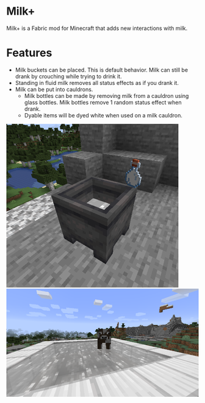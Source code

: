# Milk+
Milk+ is a Fabric mod for Minecraft that adds new interactions with milk.
# Features
- Milk buckets can be placed. This is default behavior. Milk can still be drank by crouching while trying to drink it. 
- Standing in fluid milk removes all status effects as if you drank it.
- Milk can be put into cauldrons. 
  - Milk bottles can be made by removing milk from a cauldron using glass bottles. Milk bottles remove 1 random status effect when drank.
  - Dyable items will be dyed white when used on a milk cauldron.
  
![milk showcase](readme%20resources/cauldron_and_bottle.png)
![cow in milk](readme%20resources/cow_in_milk.png)
